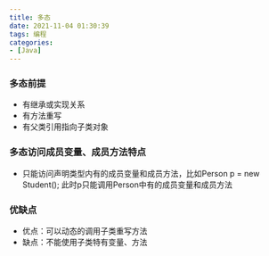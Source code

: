 ```yaml
---
title: 多态
date: 2021-11-04 01:30:39
tags: 编程
categories:
- [Java]
---
```


### 多态前提
* 有继承或实现关系
* 有方法重写
* 有父类引用指向子类对象


### 多态访问成员变量、成员方法特点
* 只能访问声明类型内有的成员变量和成员方法，比如Person p = new Student(); 此时p只能调用Person中有的成员变量和成员方法


### 优缺点
* 优点：可以动态的调用子类重写方法
* 缺点：不能使用子类特有变量、方法